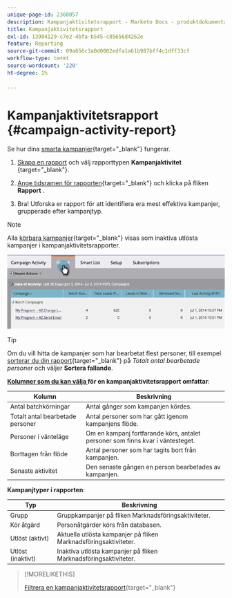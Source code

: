 ```yaml
---
unique-page-id: 2360057
description: Kampanjaktivitetsrapport - Marketo Docs - produktdokumentation
title: Kampanjaktivitetsrapport
exl-id: 13904129-c7e2-4bfa-b545-c85656d4262e
feature: Reporting
source-git-commit: 09a656c3a0d0002edfa1a61b987bff4c1dff33cf
workflow-type: tm+mt
source-wordcount: '220'
ht-degree: 1%

---
```


# Kampanjaktivitetsrapport {#campaign-activity-report}

Se hur dina [smarta kampanjer](/help/marketo/product-docs/core-marketo-concepts/smart-campaigns/creating-a-smart-campaign/understanding-batch-and-trigger-smart-campaigns.md){target="_blank"} fungerar.

1. [Skapa en rapport](/help/marketo/product-docs/reporting/basic-reporting/creating-reports/create-a-report-in-a-program.md) och välj rapporttypen **Kampanjaktivitet** [](/help/marketo/product-docs/reporting/basic-reporting/report-types/report-type-overview.md){target="_blank"}.

1. [Ange tidsramen för rapporten](/help/marketo/product-docs/reporting/basic-reporting/editing-reports/change-a-report-time-frame.md){target="_blank"} och klicka på fliken **Rapport** .

1. Bra! Utforska er rapport för att identifiera era mest effektiva kampanjer, grupperade efter kampanjtyp.

>[!NOTE]
>
>Alla [körbara kampanjer](/help/marketo/product-docs/core-marketo-concepts/smart-campaigns/flow-actions/execute-campaign.md){target="_blank"} visas som inaktiva utlösta kampanjer i kampanjaktivitetsrapporter.

![](assets/campaign-activity-report-1.png)

>[!TIP]
>
>Om du vill hitta de kampanjer som har bearbetat flest personer, till exempel [sorterar du din rapport](/help/marketo/product-docs/reporting/basic-reporting/editing-reports/sort-report-on-columns.md){target="_blank"} på _Totalt antal bearbetade personer_ och väljer **Sortera fallande**.

**[Kolumner som du kan välja ](/help/marketo/product-docs/reporting/basic-reporting/editing-reports/select-report-columns.md) för en kampanjaktivitetsrapport omfattar**:

<table><thead>
  <tr>
    <th>Kolumn</th>
    <th>Beskrivning</th>
  </tr></thead>
<tbody>
  <tr>
    <td>Antal batchkörningar</td>
    <td>Antal gånger som kampanjen kördes.</td>
  </tr>
  <tr>
    <td>Totalt antal bearbetade personer</td>
    <td>Antal personer som har gått igenom kampanjens flöde.</td>
  </tr>
  <tr>
    <td>Personer i vänteläge</td>
    <td>Om en kampanj fortfarande körs, antalet personer som finns kvar i väntesteget.</td>
  </tr>
  <tr>
    <td>Borttagen från flöde</td>
    <td>Antal personer som har tagits bort från kampanjen.</td>
  </tr>
  <tr>
    <td>Senaste aktivitet</td>
    <td>Den senaste gången en person bearbetades av kampanjen.</td>
  </tr>
</tbody>
</table>

**Kampanjtyper i rapporten**:

<table><thead>
  <tr>
    <th>Typ</th>
    <th>Beskrivning</th>
  </tr></thead>
<tbody>
  <tr>
    <td>Grupp</td>
    <td>Gruppkampanjer på fliken Marknadsföringsaktiviteter.</td>
  </tr>
  <tr>
    <td>Kör åtgärd</td>
    <td>Personåtgärder körs från databasen.</td>
  </tr>
  <tr>
    <td>Utlöst (aktivt)</td>
    <td>Aktuella utlösta kampanjer på fliken Marknadsföringsaktiviteter.</td>
  </tr>
  <tr>
    <td>Utlöst (inaktivt)</td>
    <td>Inaktiva utlösta kampanjer på fliken Marknadsföringsaktiviteter.</td>
  </tr>
</tbody>
</table>

>[!MORELIKETHIS]
>
>[Filtrera en kampanjaktivitetsrapport](/help/marketo/product-docs/reporting/basic-reporting/report-activity/filter-a-campaign-activity-report.md){target="_blank"}
